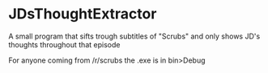 # JDsThoughtExtractor
A small program that sifts trough subtitles of "Scrubs" and only shows JD's thoughts throughout that episode


For anyone coming from /r/scrubs the .exe is in bin>Debug
